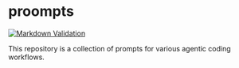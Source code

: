 # proompts

[![Markdown Validation](https://github.com/fderuiter/proompts/actions/workflows/markdown-validation.yml/badge.svg)](https://github.com/fderuiter/proompts/actions/workflows/markdown-validation.yml)

This repository is a collection of prompts for various agentic coding workflows.
